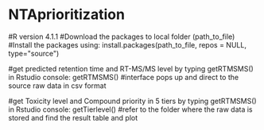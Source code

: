 # NTAprioritization

#R version 4.1.1 
#Download the packages to local folder (path_to_file)
#Install the packages using:
install.packages(path_to_file, repos = NULL, type="source")

#get predicted retention time and RT-MS/MS level by typing getRTMSMS() in Rstudio console:
getRTMSMS()
#interface pops up and direct to the source raw data in csv format

#get Toxicity level and Compound priority in 5 tiers by typing getRTMSMS() in Rstudio console:
getTierlevel()
#refer to the folder where the raw data is stored and find the result table and plot

